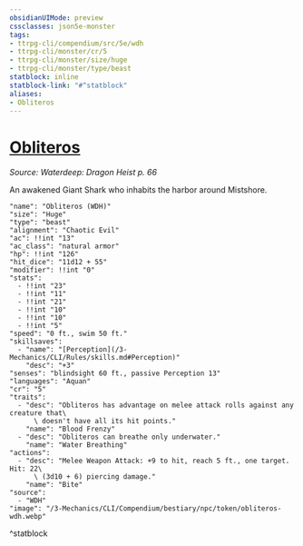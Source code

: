 ```yaml
---
obsidianUIMode: preview
cssclasses: json5e-monster
tags:
- ttrpg-cli/compendium/src/5e/wdh
- ttrpg-cli/monster/cr/5
- ttrpg-cli/monster/size/huge
- ttrpg-cli/monster/type/beast
statblock: inline
statblock-link: "#^statblock"
aliases:
- Obliteros
---
```

# [Obliteros](3-Mechanics\CLI\Compendium\bestiary\npc/obliteros-wdh.md)
*Source: Waterdeep: Dragon Heist p. 66*  

An awakened Giant Shark who inhabits the harbor around Mistshore.

```statblock
"name": "Obliteros (WDH)"
"size": "Huge"
"type": "beast"
"alignment": "Chaotic Evil"
"ac": !!int "13"
"ac_class": "natural armor"
"hp": !!int "126"
"hit_dice": "11d12 + 55"
"modifier": !!int "0"
"stats":
  - !!int "23"
  - !!int "11"
  - !!int "21"
  - !!int "10"
  - !!int "10"
  - !!int "5"
"speed": "0 ft., swim 50 ft."
"skillsaves":
  - "name": "[Perception](/3-Mechanics/CLI/Rules/skills.md#Perception)"
    "desc": "+3"
"senses": "blindsight 60 ft., passive Perception 13"
"languages": "Aquan"
"cr": "5"
"traits":
  - "desc": "Obliteros has advantage on melee attack rolls against any creature that\
      \ doesn't have all its hit points."
    "name": "Blood Frenzy"
  - "desc": "Obliteros can breathe only underwater."
    "name": "Water Breathing"
"actions":
  - "desc": "Melee Weapon Attack: +9 to hit, reach 5 ft., one target. Hit: 22\
      \ (3d10 + 6) piercing damage."
    "name": "Bite"
"source":
  - "WDH"
"image": "/3-Mechanics/CLI/Compendium/bestiary/npc/token/obliteros-wdh.webp"
```
^statblock